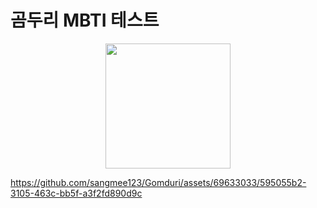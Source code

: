 # 곰두리 MBTI 테스트

<p align="center"> 

<img width="200" src="https://github.com/sangmee123/Gomduri/assets/69633033/accc91cc-0043-424d-b0d1-9ded2f2e4d94">

https://github.com/sangmee123/Gomduri/assets/69633033/595055b2-3105-463c-bb5f-a3f2fd890d9c

